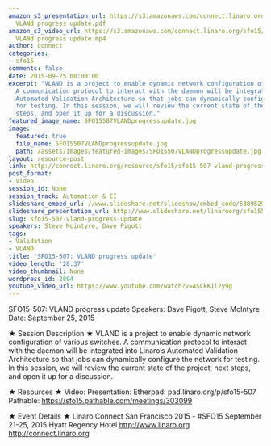 ```yaml
---
amazon_s3_presentation_url: https://s3.amazonaws.com/connect.linaro.org/sfo15/Presentations/09-25-Friday/SFO15-507-
  VLANd progress update.pdf
amazon_s3_video_url: https://s3.amazonaws.com/connect.linaro.org/sfo15/Videos/09-25-Friday/SFO15-507
  VLANd progress update.mp4
author: connect
categories:
- sfo15
comments: false
date: 2015-09-25 00:00:00
excerpt: "VLAND is a project to enable dynamic network configuration of various switches.
  A communication protocol to interact with the daemon will be integrated into Linaro\x89\u2019s
  Automated Validation Architecture so that jobs can dynamically configure the network
  for testing. In this session, we will review the current state of the project, next
  steps, and open it up for a discussion."
featured_image_name: SFO15507VLANDprogressupdate.jpg
image:
  featured: true
  file_name: SFO15507VLANDprogressupdate.jpg
  path: /assets/images/featured-images/SFO15507VLANDprogressupdate.jpg
layout: resource-post
link: http://connect.linaro.org/resource/sfo15/sfo15-507-vland-progress-update/
post_format:
- Video
session_id: None
session_track: Automation & CI
slideshare_embed_url: //www.slideshare.net/slideshow/embed_code/53895291
slideshare_presentation_url: http://www.slideshare.net/linaroorg/sfo15507-vland-progress-update
slug: sfo15-507-vland-progress-update
speakers: Steve Mcintyre, Dave Pigott
tags:
- Validation
- VLAND
title: 'SFO15-507: VLAND progress update'
video_length: '20:37'
video_thumbnail: None
wordpress_id: 2894
youtube_video_url: https://www.youtube.com/watch?v=ASCkK1l2y9g
---
```


SFO15-507: VLAND progress update
Speakers:   Dave Pigott, Steve McIntyre
Date: September 25, 2015

★ Session Description ★
VLAND is a project to enable dynamic network configuration of various switches. A communication protocol to interact with the daemon will be integrated into Linaro’s Automated Validation Architecture so that jobs can dynamically configure the network for testing. In this session, we will review the current state of the project, next steps, and open it up for a discussion.

★ Resources ★ 
Video: 
Presentation:
Etherpad: pad.linaro.org/p/sfo15-507
Pathable:  https://sfo15.pathable.com/meetings/303099                                                             

★ Event Details ★ 
Linaro Connect San Francisco 2015 - #SFO15 
September 21-25, 2015 
Hyatt Regency Hotel 
http://www.linaro.org
http://connect.linaro.org